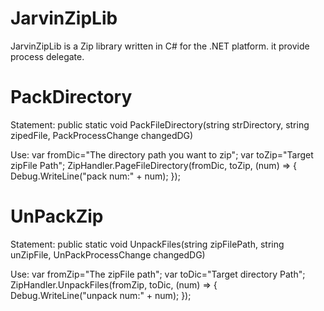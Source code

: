 # JarvinZipLib
JarvinZipLib is a Zip library written in C# for the .NET platform. it provide process delegate.

# PackDirectory
Statement:
  public static void PackFileDirectory(string strDirectory, string zipedFile, PackProcessChange changedDG)

Use:
  var fromDic="The directory path you want to zip";
  var toZip="Target zipFile Path";
  ZipHandler.PageFileDirectory(fromDic, toZip, (num) => { Debug.WriteLine("pack num:" + num); }); 
  
  
# UnPackZip
Statement:
  public static void UnpackFiles(string zipFilePath, string unZipFile, UnPackProcessChange changedDG)

Use:
  var fromZip="The zipFile path";
  var toDic="Target directory Path";
  ZipHandler.UnpackFiles(fromZip, toDic, (num) => { Debug.WriteLine("unpack num:" + num); });
